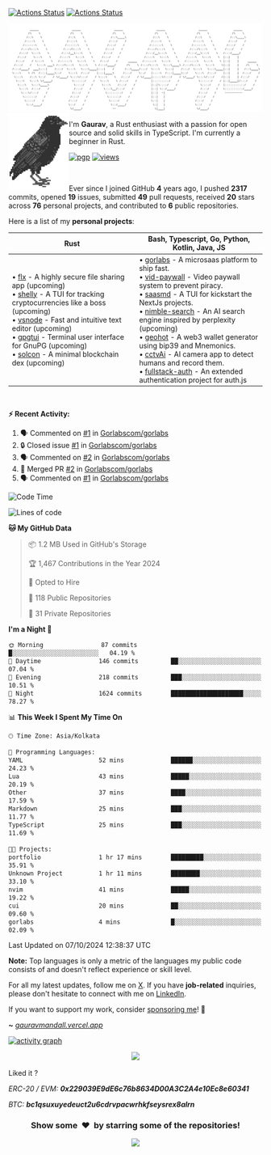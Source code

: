 [![Actions Status](https://github.com/gauravmandall/gauravmandall/workflows/wakatime-stats/badge.svg)](https://github.com/gauravmandall/gauravmandall/actions)
[![Actions Status](https://github.com/gauravmandall/gauravmandall/workflows/update-gh-activity/badge.svg)](https://github.com/gauravmandall/gauravmandall/actions)



<!-- ![Gaurav](assets/hero.png) -->
<img src="assets/hero.png">


<!-- <pre>
      ___           ___           ___       ___       ___
     /\__\         /\  \         /\__\     /\__\     /\  \
    /:/  /        /::\  \       /:/  /    /:/  /    /::\  \
   /:/__/        /:/\:\  \     /:/  /    /:/  /    /:/\:\  \
  /::\  \ ___   /::\~\:\  \   /:/  /    /:/  /    /:/  \:\  \
 /:/\:\  /\__\ /:/\:\ \:\__\ /:/__/    /:/__/    /:/__/ \:\__\
 \/__\:\/:/  / \:\~\:\ \/__/ \:\  \    \:\  \    \:\  \ /:/  /
      \::/  /   \:\ \:\__\    \:\  \    \:\  \    \:\  /:/  /
      /:/  /     \:\ \/__/     \:\  \    \:\  \    \:\/:/  /
     /:/  /       \:\__\        \:\__\    \:\__\    \::/  /
     \/__/         \/__/         \/__/     \/__/     \/__/
</pre> -->




<!-- <p align="center">
<img alt="loficity" width="600px" src="https://github.com/HyunCafe/HyunCafe/raw/main/assests/loficity.gif"</img>
</p> -->


<!-- <p align="center">
  <img src="https://socialify.git.ci/gauravmandall/gauravmandall/image?font=Source%20Code%20Pro&forks=1&issues=1&language=1&name=1&owner=1&pattern=Plus&pulls=1&stargazers=1&theme=Dark" alt="gauravmandall" width="700" height="300" />
</p> -->


<img align="left" src="assets/crow.png">

<br>

I'm **Gaurav**, a Rust enthusiast with a passion for open source and solid skills in TypeScript. I'm currently a beginner in Rust.

[![pgp](https://img.shields.io/badge/pgp-BFBE0103C5E01D9D-313131?style=flat&labelColor=545454&color=313131)](https://github.com/gauravmandall.gpg) [![views](https://komarev.com/ghpvc/?username=gauravmandall&style=flat&color=313131&label=views&abbreviated=true)](https://github.com/gauravmandall)


<br>


Ever since I joined GitHub **4** years ago, I pushed **2317** commits, opened **19** issues, submitted **49** pull requests, received **20** stars across **76** personal projects, and contributed to **6** public repositories.

<!--
  WARNING 🔔🚨🚨🚨🚨🚨🚨🚨🔔
  Please think twice before BLINDLY COPYING my profile readme.
  Design your own that suit your needs and personality! Or well,
  at least remember to change the name, project, shell,
  etc!
-->

<!-- <h1 align="center"><img src="https://media2.giphy.com/media/v1.Y2lkPTc5MGI3NjExZmx5c2N1N2lkbjg5NnI3ajI2ZXhxZ24yZ3cxcmJibTZrMWZkbjlxaSZlcD12MV9pbnRlcm5hbF9naWZfYnlfaWQmY3Q9Zw/AFdcYElkoNAUE/giphy.webp" width="70">, I'm <b>Gaurav!<b/> </h1> -->




Here is a list of my **personal projects**:

| **Rust**                                                                                                                                                                                                                                                                                                                                                                                                                                                                                                                                                                                                                                                                                                                                                                                                                                                                                                                                                                                                                                                                                                                                                                                                                                                                                                                                    | **Bash**, **Typescript**, **Go**, **Python**, **Kotlin**, **Java**, **JS**                                                                                                                                                                                                                                                                                                                                                                                                                                                                                                                                                                                                                                                                                                                                                                                                                                                                                                                                                                                                                                                                                                                                                                                                                                                                                                        |
| --------------------------------------------------------------------------------------------------------------------------------------------------------------------------------------------------------------------------------------------------------------------------------------------------------------------------------------------------------------------------------------------------------------------------------------------------------------------------------------------------------------------------------------------------------------------------------------------------------------------------------------------------------------------------------------------------------------------------------------------------------------------------------------------------------------------------------------------------------------------------------------------------------------------------------------------------------------------------------------------------------------------------------------------------------------------------------------------------------------------------------------------------------------------------------------------------------------------------------------------------------------------------------------------------------------------------------------------------------- | --------------------------------------------------------------------------------------------------------------------------------------------------------------------------------------------------------------------------------------------------------------------------------------------------------------------------------------------------------------------------------------------------------------------------------------------------------------------------------------------------------------------------------------------------------------------------------------------------------------------------------------------------------------------------------------------------------------------------------------------------------------------------------------------------------------------------------------------------------------------------------------------------------------------------------------------------------------------------------------------------------------------------------------------------------------------------------------------------------------------------------------------------------------------------------------------------------------------------------------------------------------------------------------------------------------------------------------------------------------------------------- |
| • [flx](https://github.com/gauravmandall/flx) - A highly secure file sharing app (upcoming)<br>• [shelly](https://github.com/gauravmandall/shelly) - A TUI for tracking cryptocurrencies like a boss (upcoming)<br>• [vsnode](https://github.com/gauravmandall/vsnode) - Fast and intuitive text editor (upcoming)<br>• [gpgtui](https://github.com/gauravmandall/gpgtui) - Terminal user interface for GnuPG (upcoming)<br>• [solcon](https://github.com/gauravmandall/solcon) - A minimal blockchain dex (upcoming) | • [gorlabs](https://github.com/gorlabscom/gorlabs) - A microsaas platform to ship fast.<br>• [vid-paywall](https://github.com/gauravmandall/vid-paywall) - Video paywall system to prevent piracy.<br>• [saasmd](https://www.npmjs.com/package/saasmd) - A TUI for kickstart the NextJs projects.<br>• [nimble-search](github.com/gauravmandall/nimble-search) - An AI search engine inspired by perplexity (upcoming)<br>• [geohot](https://github.com/gauravmandall/geohot) - A web3 wallet generator using bip39 and Mnemonics.<br>• [cctvAi](https://github.com/gauravmandall/cctvAi) - AI camera app to detect humans and record them.<br>• [fullstack-auth](https://github.com/gauravmandall/fullstack-auth) - An extended authentication project for auth.js<br> |



















<br/>



**:zap: Recent Activity:**

<!--START_SECTION:activity-->
1. 🗣 Commented on [#1](https://github.com/Gorlabscom/gorlabs/issues/1#issuecomment-2206173876) in [Gorlabscom/gorlabs](https://github.com/Gorlabscom/gorlabs)
2. 🔒 Closed issue [#1](https://github.com/Gorlabscom/gorlabs/issues/1) in [Gorlabscom/gorlabs](https://github.com/Gorlabscom/gorlabs)
3. 🗣 Commented on [#2](https://github.com/Gorlabscom/gorlabs/pull/2#issuecomment-2206164876) in [Gorlabscom/gorlabs](https://github.com/Gorlabscom/gorlabs)
4. 🎉 Merged PR [#2](https://github.com/Gorlabscom/gorlabs/pull/2) in [Gorlabscom/gorlabs](https://github.com/Gorlabscom/gorlabs)
5. 🗣 Commented on [#1](https://github.com/Gorlabscom/gorlabs/issues/1#issuecomment-2205262416) in [Gorlabscom/gorlabs](https://github.com/Gorlabscom/gorlabs)
<!--END_SECTION:activity-->

<!--START_SECTION:waka-->
![Code Time](http://img.shields.io/badge/Code%20Time-3%20hrs%2014%20mins-blue)

![Lines of code](https://img.shields.io/badge/From%20Hello%20World%20I%27ve%20Written-5.4%20million%20lines%20of%20code-blue)

**🐱 My GitHub Data**

> 📦 1.2 MB Used in GitHub's Storage
 >
> 🏆 1,467 Contributions in the Year 2024
 >
> 💼 Opted to Hire
 >
> 📜 118 Public Repositories
 >
> 🔑 31 Private Repositories
 >
**I'm a Night 🦉**

```text
🌞 Morning                87 commits          █░░░░░░░░░░░░░░░░░░░░░░░░   04.19 %
🌆 Daytime                146 commits         ██░░░░░░░░░░░░░░░░░░░░░░░   07.04 %
🌃 Evening                218 commits         ███░░░░░░░░░░░░░░░░░░░░░░   10.51 %
🌙 Night                  1624 commits        ████████████████████░░░░░   78.27 %
```


📊 **This Week I Spent My Time On**

```text
🕑︎ Time Zone: Asia/Kolkata

💬 Programming Languages:
YAML                     52 mins             ██████░░░░░░░░░░░░░░░░░░░   24.23 %
Lua                      43 mins             █████░░░░░░░░░░░░░░░░░░░░   20.19 %
Other                    37 mins             ████░░░░░░░░░░░░░░░░░░░░░   17.59 %
Markdown                 25 mins             ███░░░░░░░░░░░░░░░░░░░░░░   11.77 %
TypeScript               25 mins             ███░░░░░░░░░░░░░░░░░░░░░░   11.69 %

🐱‍💻 Projects:
portfolio                1 hr 17 mins        █████████░░░░░░░░░░░░░░░░   35.91 %
Unknown Project          1 hr 11 mins        ████████░░░░░░░░░░░░░░░░░   33.10 %
nvim                     41 mins             █████░░░░░░░░░░░░░░░░░░░░   19.22 %
cui                      20 mins             ██░░░░░░░░░░░░░░░░░░░░░░░   09.60 %
gorlabs                  4 mins              █░░░░░░░░░░░░░░░░░░░░░░░░   02.09 %
```


 Last Updated on 07/10/2024 12:38:37 UTC
<!--END_SECTION:waka-->

<!--START_SECTION:waka-simple-->
<!--END_SECTION:waka-simple-->

<b>Note:</b> Top languages is only a metric of the languages my public code consists of and doesn't reflect experience or skill level.


For all my latest updates, follow me on [X](https://x.com/gauravmandall). If you have **job-related** inquiries, please don't hesitate to connect with me on [LinkedIn](https://www.linkedin.com/in/gauravmandall/).

If you want to support my work, consider [sponsoring me](https://github.com/sponsors/gauravmandall)! 💖

**~** [_gauravmandall.vercel.app_](https://gauravmandall.vercel.app/)


[![activity graph](https://gaurav-github-readme-activity-graph.vercel.app/graph?username=gauravmandall&theme=tokyo-night&custom_title=Gaurav's%20Activity%20Graph&hide_border=true)](https://github.com/gauravmandall/github-github-readme-activity-graph)

<p align="center">
  <img alig src="https://github-profile-trophy.vercel.app/?username=gauravmandall&theme=onedark&column=-1" />
</p>

Liked it ?

*ERC-20 / EVM: **0x229039E9dE6c76b8634D00A3C2A4e10Ec8e60341***

*BTC: **bc1qsuxuyedeuct2u6cdrvpacwrhkfseysrex8alrn***

<div align="center">
<h3 align="center">Show some &nbsp;❤️&nbsp; by starring some of the repositories!</h3>
</div>

<p align="center">
  <img src="https://capsule-render.vercel.app/api?type=waving&color=gradient&height=60&section=footer"/>
</p>
